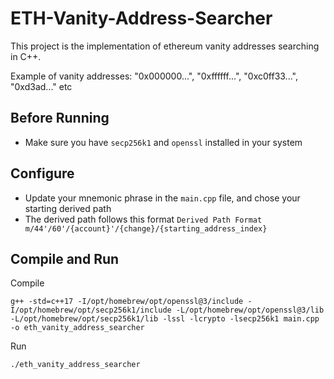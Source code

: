 # ETH-Vanity-Address-Searcher

This project is the implementation of ethereum vanity addresses searching in C++.

Example of vanity addresses: "0x000000...", "0xffffff...", "0xc0ff33...", "0xd3ad..." etc

## Before Running

- Make sure you have `secp256k1` and `openssl` installed in your system

## Configure

- Update your mnemonic phrase in the `main.cpp` file, and chose your starting derived path
- The derived path follows this format `Derived Path Format m/44'/60'/{account}'/{change}/{starting_address_index}`

## Compile and Run

Compile

```shell
g++ -std=c++17 -I/opt/homebrew/opt/openssl@3/include -I/opt/homebrew/opt/secp256k1/include -L/opt/homebrew/opt/openssl@3/lib -L/opt/homebrew/opt/secp256k1/lib -lssl -lcrypto -lsecp256k1 main.cpp -o eth_vanity_address_searcher
```

Run

```shell
./eth_vanity_address_searcher
```
